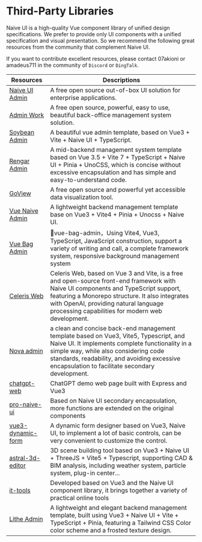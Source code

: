 <!--anchor:on-->

# Third-Party Libraries

Naive UI is a high-quality Vue component library of unified design specifications. We prefer to provide only UI components with a unified specification and visual presentation. So we recommend the following great resources from the community that complement Naive UI.

If you want to contribute excellent resources, please contact 07akioni or amadeus711 in the community of `Discord` or `DingTalk`.

| Resources | Descriptions |
| --- | --- |
| [Naive UI Admin](https://github.com/jekip/naive-ui-admin) | A free open source out-of-box UI solution for enterprise applications. |
| [Admin Work](https://github.com/qingqingxuan/admin-work) | A free open source, powerful, easy to use, beautiful back-office management system solution. |
| [Soybean Admin](https://github.com/honghuangdc/soybean-admin) | A beautiful vue admin template, based on Vue3 + Vite + Naive UI + TypeScript. |
| [Rengar Admin](https://github.com/RengarJS/rengar-admin) | A mid-backend management system template based on Vue 3.5 + Vite 7 + TypeScript + Naive UI + Pinia + UnoCSS, which is concise without excessive encapsulation and has simple and easy-to-understand code. |
| [GoView](https://github.com/dromara/go-view) | A free open source and powerful yet accessible data visualization tool. |
| [Vue Naive Admin](https://github.com/zclzone/vue-naive-admin) | A lightweight backend management template base on Vue3 + Vite4 + Pinia + Unocss + Naive UI. |
| [Vue Bag Admin](https://vite.itnavs.com/admin/) | 🎉vue-bag-admin，Using Vite4, Vue3, TypeScript, JavaScript construction, support a variety of writing and call, a complete framework system, responsive background management system |
| [Celeris Web](https://github.com/kirklin/celeris-web) | Celeris Web, based on Vue 3 and Vite, is a free and open-source front-end framework with Naive UI components and TypeScript support, featuring a Monorepo structure. It also integrates with OpenAI, providing natural language processing capabilities for modern web development. |
| [Nova admin](https://github.com/chansee97/nova-admin) | a clean and concise back-end management template based on Vue3, Vite5, Typescript, and Naive UI. It implements complete functionality in a simple way, while also considering code standards, readability, and avoiding excessive encapsulation to facilitate secondary development. |
| [chatgpt-web](https://github.com/Chanzhaoyu/chatgpt-web) | ChatGPT demo web page built with Express and Vue3 |
| [pro-naive-ui](https://github.com/Zheng-Changfu/pro-naive-ui) | Based on Naive UI secondary encapsulation, more functions are extended on the original components |
| [vue3-dynamic-form](https://github.com/yayaluoya/vue3-dynamic-form) | A dynamic form designer based on Vue3, Naive UI, to implement a lot of basic controls, can be very convenient to customize the control. |
| [astral-3d-editor](https://github.com/mlt131220/Astral3DEditor) | 3D scene building tool based on Vue3 + Naive UI + ThreeJS + Vite5 + Typescript, supporting CAD & BIM analysis, including weather system, particle system, plug-in center... |
| [it-tools](https://github.com/CorentinTh/it-tools) | Developed based on Vue3 and the Naive UI component library, it brings together a variety of practical online tools |
| [Lithe Admin](https://github.com/tenianon/lithe-admin) | A lightweight and elegant backend management template, built using Vue3 + Naive UI + Vite + TypeScript + Pinia, featuring a Tailwind CSS Color color scheme and a frosted texture design. |
